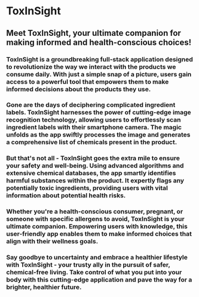 # ToxInSight

## Meet ToxInSight, your ultimate companion for making informed and health-conscious choices!
<!--

![Untitled design](https://github.com/Keerthana-Yellapragada/ToxInSight/assets/85444662/5db4b48c-e5cd-4a75-a21c-8fd67badf895) -->


### ToxInSight is a groundbreaking full-stack application designed to revolutionize the way we interact with the products we consume daily. With just a simple snap of a picture, users gain access to a powerful tool that empowers them to make informed decisions about the products they use.

### Gone are the days of deciphering complicated ingredient labels. ToxInSight harnesses the power of cutting-edge image recognition technology, allowing users to effortlessly scan ingredient labels with their smartphone camera. The magic unfolds as the app swiftly processes the image and generates a comprehensive list of chemicals present in the product.

### But that's not all - ToxInSight goes the extra mile to ensure your safety and well-being. Using advanced algorithms and extensive chemical databases, the app smartly identifies harmful substances within the product. It expertly flags any potentially toxic ingredients, providing users with vital information about potential health risks.

### Whether you're a health-conscious consumer, pregnant, or someone with specific allergens to avoid, ToxInSight is your ultimate companion. Empowering users with knowledge, this user-friendly app enables them to make informed choices that align with their wellness goals.

### Say goodbye to uncertainty and embrace a healthier lifestyle with ToxInSight - your trusty ally in the pursuit of safer, chemical-free living. Take control of what you put into your body with this cutting-edge application and pave the way for a brighter, healthier future.
